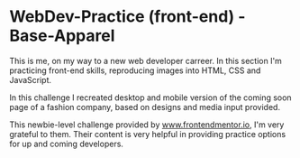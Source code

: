 # WebDev-Practice (front-end) - Base-Apparel

This is me, on my way to a new web developer carreer. In this section I'm practicing front-end skills, reproducing images into HTML, CSS and JavaScript. 

In this challenge I recreated desktop and mobile version of the coming soon page of a fashion company, based on designs and media input provided.

This newbie-level challenge provided by www.frontendmentor.io, I'm very grateful to them. Their content is very helpful in providing practice options for up and coming developers. 
